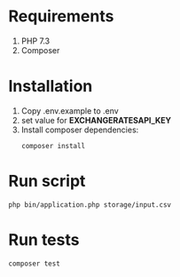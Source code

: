 # Requirements

1. PHP 7.3
2. Composer

# Installation

1. Copy .env.example to .env
2. set value for **EXCHANGERATESAPI_KEY**
3. Install composer dependencies:
    ```shell
    composer install
    ```

# Run script

```shell
php bin/application.php storage/input.csv
```

# Run tests

```shell
composer test
```
